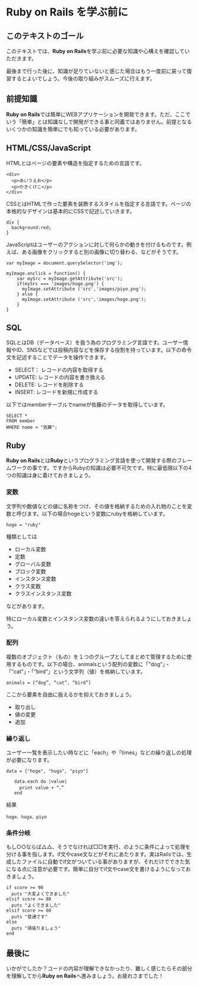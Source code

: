 # Ruby on Rails を学ぶ前に

## このテキストのゴール

このテキストでは、**Ruby on Rails**を学ぶ前に必要な知識や心構えを確認していただきます。

最後まで行った後に、知識が足りていないと感じた場合はもう一度前に戻って復習するとよいでしょう。今後の取り組みがスムーズに行えます。

## 前提知識

**Ruby on Rails**では簡単にWEBアプリケーションを開発できます。ただ、ここでいう「簡単」とは知識なしで開発ができる事と同義ではありません。前提となるいくつかの知識を簡単にでも知っている必要があります。

## HTML/CSS/JavaScript

HTMLとはページの要素や構造を指定するための言語です。

```
<div>
  <p>あいうえお</p>
  <p>かきくけこ</p>
</div>
```

CSSとはHTMLで作った要素を装飾するスタイルを指定する言語です。ページの本格的なデザインは基本的にCSSで記述していきます。

```
div {
  background:red;
}
```

JavaScriptはユーザーのアクションに対して何らかの動きを付けるものです。例えば、ある画像をクリックすると別の画像に切り替わる、などがそうです。

```
var myImage = document.querySelector('img');

myImage.onclick = function() {
    var mySrc = myImage.getAttribute('src');
    if(mySrc === 'images/hoge.png') {
      myImage.setAttribute ('src','images/piyo.png');
    } else {
      myImage.setAttribute ('src','images/hoge.png');
    }
}
```
## SQL

SQLとはDB（データベース）を扱う為のプログラミング言語です。ユーザー情報やID、SNSなどでは投稿内容などを保存する役割を持っています。以下の命令文を記述することでデータを操作できます。

- SELECT： レコードの内容を取得する
- UPDATE: レコードの内容を書き換える
- DELETE: レコードを削除する
- INSERT: レコードを新規に作成する

以下ではmemberテーブルでnameが佐藤のデータを取得しています。

```
SELECT * 
FROM member
WHERE name = "佐藤";
```

## Ruby

**Ruby on Rails**とは**Ruby**というプログラミング言語を使って開発する際のフレームワークの事です。ですからRubyの知識は必要不可欠です。特に最低限以下の4つの知識は身に着けておきましょう。

### 変数

文字列や数値などの値に名称をつけ、その値を格納するための入れ物のことを変数と呼びます。以下の場合hogeという変数にrubyを格納しています。

`hoge = "ruby"`

種類としては

- ローカル変数
- 定数
- グローバル変数
- ブロック変数
- インスタンス変数
- クラス変数
- クラスインスタンス変数

などがあります。

特にローカル変数とインスタンス変数の違いを答えられるようにしておきましょう。

### 配列

複数のオブジェクト（もの）を１つのグループとしてまとめて管理するために使用するものです。以下の場合、animalsという配列の変数に「”dog”」・「”cat”」・「”bird”」という文字列（値）を格納しています。

`animals = [“dog”, “cat”, “bird”]`

ここから要素を自由に扱えるかを抑えておきましょう。

- 取り出し
- 値の変更
- 追加

### 繰り返し

ユーザー一覧を表示したい時などに「each」や「times」などの繰り返しの処理が必要になります。

```
data = ["hoge", "huga", "piyo"]  

   data.each do |value|  
     print value + “、”  
   end  
```

結果

`hoge、huga、piyo`

### 条件分岐

もし○○ならば△△、そうでなければ□□を実行、のように条件によって処理を分ける事を指します。if文やcase文などがそれにあたります。実はRailsでは、生成したファイルに自動でif文がついている事がありますが、それだけでできた気になる点に注意が必要です。簡単に自分でif文やcase文を書けるようになっておきましょう。

```
if score >= 90
  puts "大変よくできました"
elsif score >= 80
  puts "よくできました"
elsif score >= 60
  puts "普通です"
else
  puts "頑張りましょう"
end
```
## 最後に

いかがでしたか？コードの内容が理解できなかったり、難しく感じたらその部分を理解してから**Ruby on Rails**へ進みましょう。お疲れさまでした！
